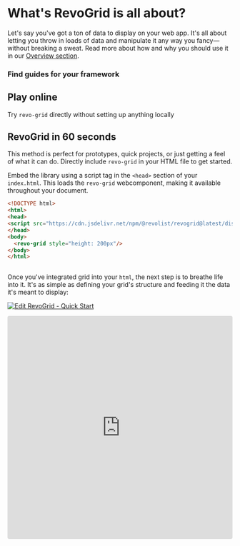 # What's RevoGrid is all about?

 Let's say you've got a ton of data to display on your web app. It's all about letting you throw in loads of data and manipulate it any way you fancy—without breaking a sweat. Read more about how and why you should use it in our [Overview section](./overview).





### Find guides for your framework

<!--@include: ./parts/framework.md-->

## Play online
Try `revo-grid` directly without setting up anything locally

<!--@include: ../demo/js/js.overview.md-->

<!--@include: ./parts/key-concepts.md-->


## RevoGrid in 60 seconds

This method is perfect for prototypes, quick projects, or just getting a feel of what it can do. Directly include `revo-grid` in your HTML file to get started.

Embed the library using a script tag in the `<head>` section of your `index.html`. This loads the `revo-grid` webcomponent, making it available throughout your document.

```html
<!DOCTYPE html>
<html>
<head>
<script src="https://cdn.jsdelivr.net/npm/@revolist/revogrid@latest/dist/revo-grid/revo-grid.js"></script>
</head>
<body>
  <revo-grid style="height: 200px"/>
</body>
</html>
  
```


Once you've integrated grid into your `html`, the next step is to breathe life into it. It's as simple as defining your grid's structure and feeding it the data it's meant to display:


<!--@include: ./parts/basic-setup.code.md-->


[![Edit RevoGrid - Quick Start](https://codesandbox.io/static/img/play-codesandbox.svg)](https://codesandbox.io/p/sandbox/revogrid-60s-tlxgwn)


<ClientOnly>
  <iframe src="https://codesandbox.io/embed/tlxgwn?view=Editor+%2B+Preview&module=%2Findex.html&hidenavigation=1"
     style="width:100%; height: 500px; border:0; border-radius: 4px; overflow:hidden;"
     title="RevoGrid - 60s"
     allow="accelerometer; ambient-light-sensor; camera; encrypted-media; geolocation; gyroscope; hid; microphone; midi; payment; usb; vr; xr-spatial-tracking"
     sandbox="allow-forms allow-modals allow-popups allow-presentation allow-same-origin allow-scripts"
   ></iframe>
</ClientOnly>
